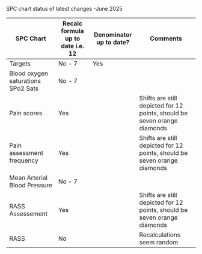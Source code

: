 SPC chart status of latest changes -June 2025


| SPC Chart | Recalc formula up to date i.e. 12 | Denominator up to date? | Comments |
|-|-|-|-|
| Targets | No - 7 | Yes| |
| Blood oxygen saturations SPo2 Sats | No - 7 |||
| Pain scores | Yes | | Shifts are still depicted for 12 points, should be seven orange diamonds|
| Pain assessment frequency | Yes| |Shifts are still depicted for 12 points, should be seven orange diamonds|
| Mean Arterial Blood Pressure| No - 7| ||
| RASS Assessement| Yes | | Shifts are still depicted for 12 points, should be seven orange diamonds|
| RASS| No | | Recalculations seem random|


